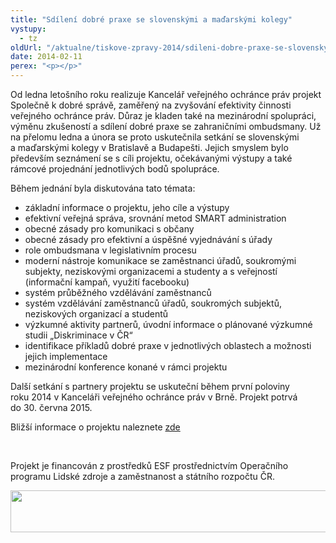 ```yaml
---
title: "Sdílení dobré praxe se slovenskými a maďarskými kolegy"
vystupy:
  - tz
oldUrl: "/aktualne/tiskove-zpravy-2014/sdileni-dobre-praxe-se-slovenskymi-a-madarskymi-kolegy"
date: 2014-02-11
perex: "<p></p>"
---
```


<!-- imported from the old website -->

<p>Od ledna letošního roku realizuje Kancelář veřejného ochránce práv projekt Společně k dobré správě, zaměřený na zvyšování efektivity činnosti veřejného ochránce práv. Důraz je kladen také na mezinárodní spolupráci, výměnu zkušeností a sdílení dobré praxe se zahraničními ombudsmany. Už na přelomu ledna a února se proto uskutečnila setkání se slovenskými a maďarskými kolegy v Bratislavě a Budapešti. Jejich smyslem bylo především seznámení se s cíli projektu, očekávanými výstupy a také rámcové projednání jednotlivých bodů spolupráce. </p><p>Během jednání byla diskutována tato témata:</p><ul><li>základní informace o projektu, jeho cíle a výstupy</li><li>efektivní veřejná správa, srovnání metod SMART administration</li><li>obecné zásady pro komunikaci s občany </li><li>obecné zásady pro efektivní a úspěšné vyjednávání s úřady </li><li>role ombudsmana v legislativním procesu</li><li>moderní nástroje komunikace se zaměstnanci úřadů, soukromými subjekty, neziskovými organizacemi a studenty a s veřejností (informační kampaň, využití facebooku)</li><li>systém průběžného vzdělávání zaměstnanců</li><li>systém vzdělávání zaměstnanců úřadů, soukromých subjektů, neziskových organizací a studentů</li><li>výzkumné aktivity partnerů, úvodní informace o plánované výzkumné studii „Diskriminace v ČR“</li><li>identifikace příkladů dobré praxe v jednotlivých oblastech a možnosti jejich implementace</li><li>mezinárodní konference konané v rámci projektu</li></ul><p>Další setkání s partnery projektu se uskuteční během první poloviny roku 2014 v Kanceláři veřejného ochránce práv v Brně. Projekt potrvá do 30. června 2015.</p><p>Bližší informace o projektu naleznete <a href="/spolecne-k-dobre-sprave/">zde</a></p><p> </p><p>Projekt je financován z prostředků ESF prostřednictvím Operačního programu Lidské zdroje a zaměstnanost a státního rozpočtu ČR.</p><p><img src="/uploads-import/uploads/RTEmagicC_esf_eu.jpg.jpg" height="67" width="622" alt="" /></p>
